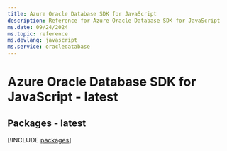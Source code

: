 ```yaml
---
title: Azure Oracle Database SDK for JavaScript
description: Reference for Azure Oracle Database SDK for JavaScript
ms.date: 09/24/2024
ms.topic: reference
ms.devlang: javascript
ms.service: oracledatabase
---
```

# Azure Oracle Database SDK for JavaScript - latest
## Packages - latest
[!INCLUDE [packages](oracle-database-index.md)]